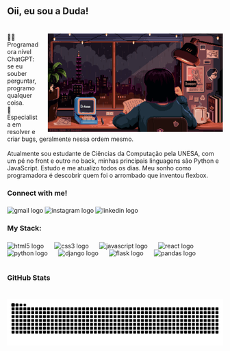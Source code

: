 <h2 align="left">Oii, eu sou a Duda!</h2>

#

<img align="right" height="230" src="study.gif" style="margin-left: 20px;" />


###

<p align="left">🧑‍💻 Programadora nível ChatGPT: se eu souber perguntar, programo qualquer coisa.<br>🐛 Especialista em resolver e criar bugs, geralmente nessa ordem mesmo.<br><br>Atualmente sou estudante de Ciências da Computação pela UNESA, com um pé no front e outro no back, minhas principais linguagens são Python e JavaScript. Estudo e me atualizo todos os dias. Meu sonho como programadora é descobrir quem foi o arrombado que inventou flexbox.</p>


###

<h3 align="left">Connect with me!</h3>

###

<div align="left">
  <img src="https://img.shields.io/static/v1?message=Gmail&logo=gmail&label=&color=D14836&logoColor=white&labelColor=&style=for-the-badge" height="34" alt="gmail logo"  />
  <img src="https://img.shields.io/static/v1?message=Instagram&logo=instagram&label=&color=E4405F&logoColor=white&labelColor=&style=for-the-badge" height="34" alt="instagram logo"  />
  <img src="https://img.shields.io/static/v1?message=LinkedIn&logo=linkedin&label=&color=0077B5&logoColor=white&labelColor=&style=for-the-badge" height="34" alt="linkedin logo"  />
</div>

###

<h3 align="left">My Stack:</h3>

###

<div align="left">
  <img src="https://cdn.jsdelivr.net/gh/devicons/devicon/icons/html5/html5-original.svg" height="35" alt="html5 logo"  />
  <img width="17" />
  <img src="https://cdn.jsdelivr.net/gh/devicons/devicon/icons/css3/css3-original.svg" height="35" alt="css3 logo"  />
  <img width="17" />
  <img src="https://cdn.jsdelivr.net/gh/devicons/devicon/icons/javascript/javascript-original.svg" height="35" alt="javascript logo"  />
  <img width="17" />
  <img src="https://cdn.jsdelivr.net/gh/devicons/devicon/icons/react/react-original.svg" height="35" alt="react logo"  />
  <img width="17" />
  <img src="https://cdn.jsdelivr.net/gh/devicons/devicon/icons/python/python-original.svg" height="35" alt="python logo"  />
  <img width="17" />
  <img src="https://cdn.jsdelivr.net/gh/devicons/devicon/icons/django/django-plain.svg" height="35" alt="django logo"  />
  <img width="17" />
  <img src="https://cdn.jsdelivr.net/gh/devicons/devicon/icons/flask/flask-original.svg" height="35" alt="flask logo"  />
  <img width="17" />
  <img src="https://cdn.jsdelivr.net/gh/devicons/devicon/icons/pandas/pandas-original.svg" height="35" alt="pandas logo"  />
</div>

#

<h3 align="left">GitHub Stats</h3>

#

<picture align="center">
  <source media="(prefers-color-scheme: dark)" srcset="https://raw.githubusercontent.com/eduardagatti/eduardagatti/output/github-contribution-grid-snake-dark.svg">
  <source media="(prefers-color-scheme: light)" srcset="https://raw.githubusercontent.com/eduardagatti/eduardagatti/output/github-contribution-grid-snake-dark.svg">
  <img align="center" alt="github contribution grid snake animation" src="https://raw.githubusercontent.com/eduardagatti/eduardagatti/output/github-contribution-grid-snake.svg">
</picture>
